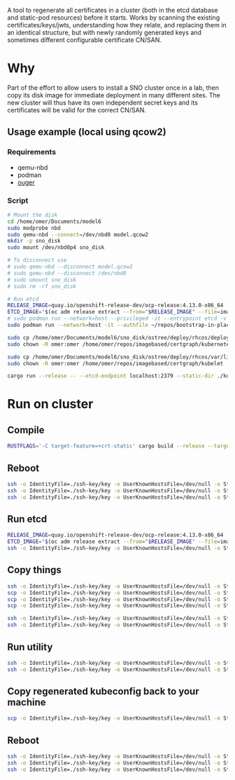 A tool to regenerate all certificates in a cluster (both in the etcd database
and static-pod resources) before it starts. Works by scanning the existing
certificates/keys/jwts, understanding how they relate, and replacing them in an
identical structure, but with newly randomly generated keys and sometimes
different configurable certificate CN/SAN.

# Why

Part of the effort to allow users to install a SNO cluster once in a lab, then
copy its disk image for immediate deployment in many different sites. The new
cluster will thus have its own independent secret keys and its certificates
will be valid for the correct CN/SAN.

## Usage example (local using qcow2)

### Requirements

* qemu-nbd
* podman 
* [ouger](https://github.com/omertuc/ouger)

### Script

```bash
# Mount the disk 
cd /home/omer/Documents/model6
sudo modprobe nbd
sudo qemu-nbd --connect=/dev/nbd0 model.qcow2
mkdir -p sno_disk
sudo mount /dev/nbd0p4 sno_disk

# To disconnect use 
# sudo qemu-nbd --disconnect model.qcow2
# sudo qemu-nbd --disconnect /dev/nbd0 
# sudo umount sno_disk
# sudo rm -rf sno_disk

# Run etcd
RELEASE_IMAGE=quay.io/openshift-release-dev/ocp-release:4.13.0-x86_64
ETCD_IMAGE="$(oc adm release extract --from="$RELEASE_IMAGE" --file=image-references | jq '.spec.tags[] | select(.name == "etcd").from.name' -r)"
# sudo podman run --network=host --privileged -it --entrypoint etcd -v /var/lib/etcd:/store ${ETCD_IMAGE} --name editor --data-dir /store
sudo podman run --network=host -it --authfile ~/repos/bootstrap-in-place-poc/registry-config.json --entrypoint etcd -v $PWD/sno_disk/ostree/deploy/rhcos/var/lib/etcd:/store ${ETCD_IMAGE} --name editor --data-dir /store

sudo cp /home/omer/Documents/model6/sno_disk/ostree/deploy/rhcos/deploy/**/etc/kubernetes -r /home/omer/repos/imagebased/certgraph/
sudo chown -R omer:omer /home/omer/repos/imagebased/certgraph/kubernetes

sudo cp /home/omer/Documents/model6/sno_disk/ostree/deploy/rhcos/var/lib/kubelet -r /home/omer/repos/imagebased/certgraph/
sudo chown -R omer:omer /home/omer/repos/imagebased/certgraph/kubelet

cargo run --release -- --etcd-endpoint localhost:2379 --static-dir ./kubernetes --static-dir ./kubelet --static-dir ./machine-config-daemon
```

# Run on cluster

## Compile
```bash
RUSTFLAGS='-C target-feature=+crt-static' cargo build --release --target x86_64-unknown-linux-gnu
```

## Reboot

```bash
ssh -o IdentityFile=./ssh-key/key -o UserKnownHostsFile=/dev/null -o StrictHostKeyChecking=no core@192.168.126.10 sudo systemctl disable kubelet
ssh -o IdentityFile=./ssh-key/key -o UserKnownHostsFile=/dev/null -o StrictHostKeyChecking=no core@192.168.126.10 sudo systemctl disable crio
ssh -o IdentityFile=./ssh-key/key -o UserKnownHostsFile=/dev/null -o StrictHostKeyChecking=no core@192.168.126.10 sudo reboot 
```

## Run etcd

```bash
RELEASE_IMAGE=quay.io/openshift-release-dev/ocp-release:4.13.0-x86_64
ETCD_IMAGE="$(oc adm release extract --from="$RELEASE_IMAGE" --file=image-references | jq '.spec.tags[] | select(.name == "etcd").from.name' -r)"
ssh -o IdentityFile=./ssh-key/key -o UserKnownHostsFile=/dev/null -o StrictHostKeyChecking=no core@192.168.126.10 sudo podman run --network=host --privileged --entrypoint etcd -v /var/lib/etcd:/store ${ETCD_IMAGE} --name editor --data-dir /store
```

## Copy things

```bash
ssh -o IdentityFile=./ssh-key/key -o UserKnownHostsFile=/dev/null -o StrictHostKeyChecking=no core@192.168.126.10 sudo mkdir -p /root/.local/bin
scp -o IdentityFile=./ssh-key/key -o UserKnownHostsFile=/dev/null -o StrictHostKeyChecking=no /home/omer/repos/imagebased/certgraph/target/x86_64-unknown-linux-gnu/release/certgraph core@192.168.126.10:certgraph
scp -o IdentityFile=./ssh-key/key -o UserKnownHostsFile=/dev/null -o StrictHostKeyChecking=no /home/omer/repos/ouger/ouger core@192.168.126.10:
scp -o IdentityFile=./ssh-key/key -o UserKnownHostsFile=/dev/null -o StrictHostKeyChecking=no /home/omer/repos/bootstrap-in-place-poc/sno-workdir/auth/kubeconfig core@192.168.126.10:

ssh -o IdentityFile=./ssh-key/key -o UserKnownHostsFile=/dev/null -o StrictHostKeyChecking=no core@192.168.126.10 sudo cp /home/core/ouger /root/.local/bin/
ssh -o IdentityFile=./ssh-key/key -o UserKnownHostsFile=/dev/null -o StrictHostKeyChecking=no core@192.168.126.10 sudo cp /home/core/certgraph /root/.local/bin/
```

## Run utility

```bash
ssh -o IdentityFile=./ssh-key/key -o UserKnownHostsFile=/dev/null -o StrictHostKeyChecking=no core@192.168.126.10 sudo ulimit -n 999999
ssh -o IdentityFile=./ssh-key/key -o UserKnownHostsFile=/dev/null -o StrictHostKeyChecking=no core@192.168.126.10 sudo bash -ic "'certgraph --etcd-endpoint localhost:2379 --k8s-static-dir /etc/kubernetes --kubelet-dir /var/lib/kubelet --kubeconfig /home/core/kubeconfig'"
```

## Copy regenerated kubeconfig back to your machine
```bash
scp -o IdentityFile=./ssh-key/key -o UserKnownHostsFile=/dev/null -o StrictHostKeyChecking=no core@192.168.126.10:kubeconfig /home/omer/repos/bootstrap-in-place-poc/sno-workdir/auth/kubeconfig2
```

## Reboot
```bash
ssh -o IdentityFile=./ssh-key/key -o UserKnownHostsFile=/dev/null -o StrictHostKeyChecking=no core@192.168.126.10 sudo systemctl enable kubelet
ssh -o IdentityFile=./ssh-key/key -o UserKnownHostsFile=/dev/null -o StrictHostKeyChecking=no core@192.168.126.10 sudo systemctl enable crio
ssh -o IdentityFile=./ssh-key/key -o UserKnownHostsFile=/dev/null -o StrictHostKeyChecking=no core@192.168.126.10 sudo reboot 
```
